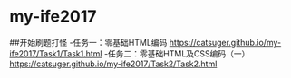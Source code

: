 ﻿# my-ife2017
##开始刷题打怪
-任务一：零基础HTML编码    https://catsuger.github.io/my-ife2017/Task1/Task1.html
-任务二：零基础HTML及CSS编码（一）  https://catsuger.github.io/my-ife2017/Task2/Task2.html

